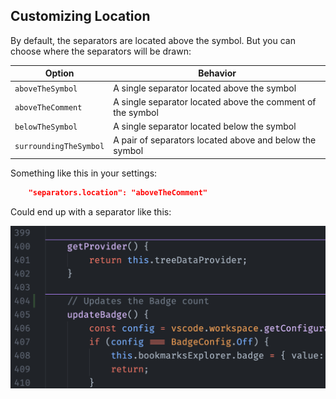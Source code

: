 ## Customizing Location

By default, the separators are located above the symbol. But you can choose where the separators will be drawn:

| Option                 | Behavior                                                   |
|------------------------|------------------------------------------------------------|
| `aboveTheSymbol`       | A single separator located above the symbol                |
| `aboveTheComment`      | A single separator located above the comment of the symbol |
| `belowTheSymbol`       | A single separator located below the symbol                |
| `surroundingTheSymbol` | A pair of separators located above and below the symbol    |

Something like this in your settings:

```json
    "separators.location": "aboveTheComment"
```

Could end up with a separator like this:

![Customizing Location](customizingLocation.png)